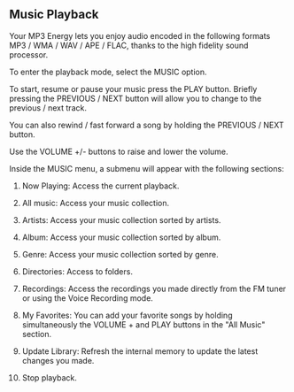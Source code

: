 ## Music Playback

Your MP3 Energy lets you enjoy audio encoded in the following formats MP3 / WMA / WAV / APE / FLAC, thanks to the high fidelity sound processor.

To enter the playback mode, select the MUSIC option.

To start, resume or pause your music press the PLAY button. Briefly pressing the PREVIOUS / NEXT button will allow you to change to the previous / next track.

You can also rewind / fast forward a song by holding the PREVIOUS / NEXT button.

Use the VOLUME +/- buttons to raise and lower the volume.

Inside the MUSIC menu, a submenu will appear with the following sections:

1. Now Playing: Access the current playback.

2. All music: Access your music collection.

3. Artists: Access your music collection sorted by artists.

4. Album: Access your music collection sorted by album.

5. Genre: Access your music collection sorted by genre.

6. Directories: Access to folders.

7. Recordings: Access the recordings you made directly from the FM tuner or using the Voice Recording mode.

8. My Favorites: You can add your favorite songs by holding simultaneously the VOLUME + and PLAY buttons in the "All Music" section.

9. Update Library: Refresh the internal memory to update the latest changes you made.

10. Stop playback.
